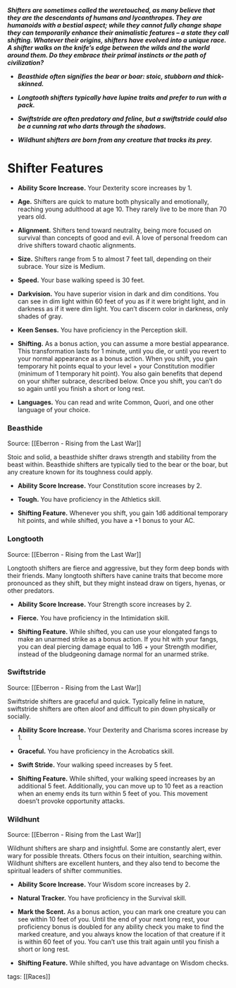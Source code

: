 _**Shifters are sometimes called the weretouched, as many believe that they are the descendants of humans and lycanthropes. They are humanoids with a bestial aspect; while they cannot fully change shape they can temporarily enhance their animalistic features – a state they call shifting. Whatever their origins, shifters have evolved into a unique race. A shifter walks on the knife’s edge between the wilds and the world around them. Do they embrace their primal instincts or the path of civilization?**_

-   _**Beasthide often signifies the bear or boar: stoic, stubborn and thick-skinned.**_

-   _**Longtooth shifters typically have lupine traits and prefer to run with a pack.**_

-   _**Swiftstride are often predatory and feline, but a swiftstride could also be a cunning rat who darts through the shadows.**_

-   _**Wildhunt shifters are born from any creature that tracks its prey.**_

# Shifter Features

-   **Ability Score Increase.** Your Dexterity score increases by 1.

-   **Age.** Shifters are quick to mature both physically and emotionally, reaching young adulthood at age 10. They rarely live to be more than 70 years old.

-   **Alignment.** Shifters tend toward neutrality, being more focused on survival than concepts of good and evil. A love of personal freedom can drive shifters toward chaotic alignments.

-   **Size.** Shifters range from 5 to almost 7 feet tall, depending on their subrace. Your size is Medium.

-   **Speed.** Your base walking speed is 30 feet.

-   **Darkvision.** You have superior vision in dark and dim conditions. You can see in dim light within 60 feet of you as if it were bright light, and in darkness as if it were dim light. You can’t discern color in darkness, only shades of gray.

-   **Keen Senses.** You have proficiency in the Perception skill.

-   **Shifting.** As a bonus action, you can assume a more bestial appearance. This transformation lasts for 1 minute, until you die, or until you revert to your normal appearance as a bonus action. When you shift, you gain temporary hit points equal to your level + your Constitution modifier (minimum of 1 temporary hit point). You also gain benefits that depend on your shifter subrace, described below. Once you shift, you can’t do so again until you finish a short or long rest.

-   **Languages.** You can read and write Common, Quori, and one other language of your choice.

### Beasthide

Source: [[Eberron - Rising from the Last War]]

Stoic and solid, a beasthide shifter draws strength and stability from the beast within. Beasthide shifters are typically tied to the bear or the boar, but any creature known for its toughness could apply.

-   **Ability Score Increase.** Your Constitution score increases by 2.

-   **Tough.** You have proficiency in the Athletics skill.

-   **Shifting Feature.** Whenever you shift, you gain 1d6 additional temporary hit points, and while shifted, you have a +1 bonus to your AC.

### Longtooth

Source: [[Eberron - Rising from the Last War]]

Longtooth shifters are fierce and aggressive, but they form deep bonds with their friends. Many longtooth shifters have canine traits that become more pronounced as they shift, but they might instead draw on tigers, hyenas, or other predators.

-   **Ability Score Increase.** Your Strength score increases by 2.

-   **Fierce.** You have proficiency in the Intimidation skill.

-   **Shifting Feature.** While shifted, you can use your elongated fangs to make an unarmed strike as a bonus action. If you hit with your fangs, you can deal piercing damage equal to 1d6 + your Strength modifier, instead of the bludgeoning damage normal for an unarmed strike.

### Swiftstride

Source: [[Eberron - Rising from the Last War]]

Swiftstride shifters are graceful and quick. Typically feline in nature, swiftstride shifters are often aloof and difficult to pin down physically or socially.

-   **Ability Score Increase.** Your Dexterity and Charisma scores increase by 1.

-   **Graceful.** You have proficiency in the Acrobatics skill.

-   **Swift Stride.** Your walking speed increases by 5 feet.

-   **Shifting Feature.** While shifted, your walking speed increases by an additional 5 feet. Additionally, you can move up to 10 feet as a reaction when an enemy ends its turn within 5 feet of you. This movement doesn’t provoke opportunity attacks.

### Wildhunt

Source: [[Eberron - Rising from the Last War]]

Wildhunt shifters are sharp and insightful. Some are constantly alert, ever wary for possible threats. Others focus on their intuition, searching within. Wildhunt shifters are excellent hunters, and they also tend to become the spiritual leaders of shifter communities.

-   **Ability Score Increase.** Your Wisdom score increases by 2.

-   **Natural Tracker.** You have proficiency in the Survival skill.

-   **Mark the Scent.** As a bonus action, you can mark one creature you can see within 10 feet of you. Until the end of your next long rest, your proficiency bonus is doubled for any ability check you make to find the marked creature, and you always know the location of that creature if it is within 60 feet of you. You can’t use this trait again until you finish a short or long rest.

-   **Shifting Feature.** While shifted, you have advantage on Wisdom checks.

tags: [[Races]]